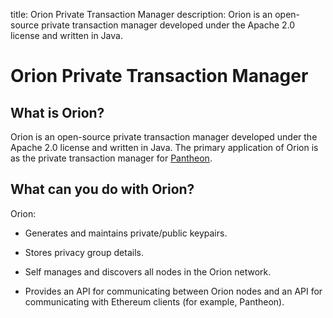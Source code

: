 title: Orion Private Transaction Manager
description: Orion is an open-source private transaction manager developed under the Apache 2.0 license and written in Java. 
<!--- END of page meta data -->

# Orion Private Transaction Manager

## What is Orion?

Orion is an open-source private transaction manager developed under the Apache 2.0 license and written in Java. 
The primary application of Orion is as the private transaction manager for [Pantheon](https://docs.pantheon.pegasys.tech/en/stable/).

## What can you do with Orion?

Orion: 

* Generates and maintains private/public keypairs.  

* Stores privacy group details. 

* Self manages and discovers all nodes in the Orion network.

* Provides an API for communicating between Orion nodes and an API for communicating with Ethereum 
clients (for example, Pantheon). 
